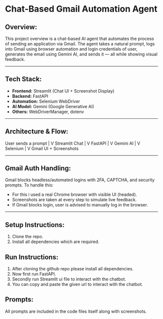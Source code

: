 # Chat-Based Gmail Automation Agent

## Overview:
This project overview is a chat-based AI agent that automates the process of sending an application via Gmail. The agent takes a natural prompt, logs into Gmail using browser automation and login credentials of user, generates the email using Gemini AI, and sends it — all while showing visual feedback.

---

## Tech Stack:
- **Frontend:** Streamlit (Chat UI + Screenshot Display)
- **Backend:** FastAPI
- **Automation:** Selenium WebDriver
- **AI Model:** Gemini (Google Generative AI)
- **Others:** WebDriverManager, dotenv

---

## Architecture & Flow:

User sends a prompt
       |
       V
  Streamlit Chat 
       |
       V
   FastAPI 
      |
      V
   Gemini AI
     |
     V
  Selenium
     |
     V
Gmail UI + Screenshots

---

## Gmail Auth Handling:

Gmail blocks headless/automated logins with 2FA, CAPTCHA, and security prompts. To handle this:

- For this i used a real Chrome browser with visible UI (headed).
- Screenshots are taken at every step to simulate live feedback.
- If Gmail blocks login, user is advised to manually log in the browser.

---

## Setup Instructions:

1. Clone the repo.
2. Install all dependencies which are required.

## Run Instructions:
1. After cloning the github repo please install all dependencies.
2. Now first run FastAPI.
3. Secondly run Streamlit ui file to interact with the chatbot.
4. You can copy and paste the given url to interact with the chatbot.

## Prompts:
  All prompts are included in the code files itself along with screenshots.
